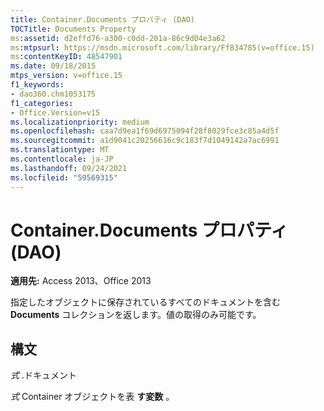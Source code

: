 ```yaml
---
title: Container.Documents プロパティ (DAO)
TOCTitle: Documents Property
ms:assetid: d2effd76-a300-c0dd-201a-86c9d04e3a62
ms:mtpsurl: https://msdn.microsoft.com/library/Ff834785(v=office.15)
ms:contentKeyID: 48547901
ms.date: 09/18/2015
mtps_version: v=office.15
f1_keywords:
- dao360.chm1053175
f1_categories:
- Office.Version=v15
ms.localizationpriority: medium
ms.openlocfilehash: caa7d9ea1f69d6975094f28f8029fce3c85a4d5f
ms.sourcegitcommit: a1d9041c20256616c9c183f7d1049142a7ac6991
ms.translationtype: MT
ms.contentlocale: ja-JP
ms.lasthandoff: 09/24/2021
ms.locfileid: "59569315"
---
```

# <a name="containerdocuments-property-dao"></a>Container.Documents プロパティ (DAO)


**適用先:** Access 2013、Office 2013

指定したオブジェクトに保存されているすべてのドキュメントを含む **Documents** コレクションを返します。値の取得のみ可能です。

## <a name="syntax"></a>構文

*式* .ドキュメント

*式* Container オブジェクトを表 **す変数** 。

